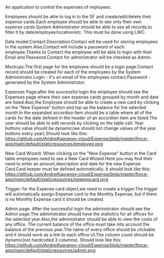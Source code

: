 An application to control the expenses of imployees.

Employees should be able to log in to the SF and create/edit/delete their expense cards.Each employee should be able to see only their own expense cards.System Administrator should be able to see all records,to filter it by date/employee/location/etc. This must be done using LWC.

Data model:Contact.Description:Contact will be used for storing employees in the system.Also,Contact will include a password of each employee.Thanks to Contact the employee will be able to login with their Email and Password.Contact for administrator will be checked as Admin.

Mockups:The first page for the employee should be a login page.Contact record should be created for each of the employees by the System Administrator.Login - it's an email of the employees contact.Password - generated by the System Administrator.

Expenses Page:after the successful login the employee should see the Expenses page where their own expense cards grouped by month and date are listed.Also,the Employee should be able to create a new card by clicking on the "New Expense" button and top up the balance for the selected month.In the expanded accordion item should be a table where all of the cards for the date defined in the header of an accordion item are listed.The user should be able to edit records by clicking on the table cell. Year buttons value should be dynamic(we should not change values of the year buttons every year).Should look like this: https://github.com/AndreiKapranov-cloud/Expense/blob/master/force-app/main/default/staticresources/employee.png

New Card Wizard: When clicking on the "New Expense" button in the Card table employees need to see a New Card Wizard.Here you may find their need to enter an amount,description and date for the new Expense Card.Card keeper must be defined automatically. It should look like this: https://github.com/AndreiKapranov-cloud/Expense/blob/master/force-app/main/default/staticresources/newexpcard.png

Trigger: for the Expense card object,we need to create a trigger.The trigger will automatically assign Expense card to the Monthly Expense, but if there is no Monthly Expense card it should be created.

Admin page: After the successful login the administrator should see the Admin page.The administrator should have the statistics for all offices for the selected year.Also,the administrator should be able to view the costs of any office. The current balance of the office must take into account the balance of the previous year.The name of every office should be clickable and it should work as a link to each office UI.The column count should be dynamic(not hardcoded 3 columns). Should look like this: https://github.com/AndreiKapranov-cloud/Expense/blob/master/force-app/main/default/staticresources/admin.png
